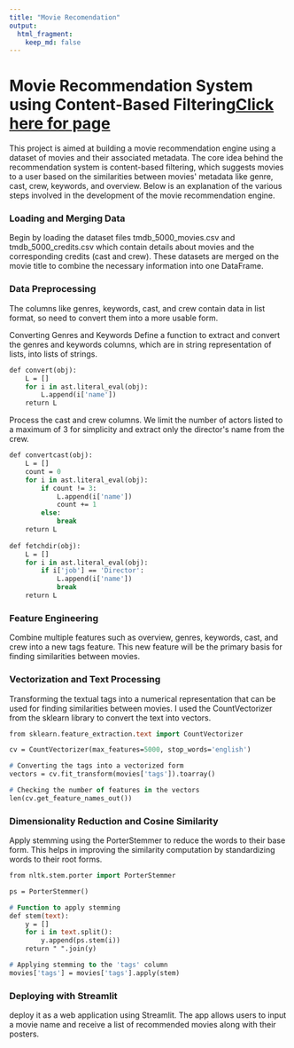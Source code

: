 ```yaml
---
title: "Movie Recomendation"
output: 
  html_fragment:
    keep_md: false
---
```


# Movie Recommendation System using Content-Based Filtering[Click here for page](https://pmovierecommendation-zl45rzsllwz68tdqb6grppr.streamlit.app/)

This project is aimed at building a movie recommendation engine using a dataset of movies and their associated metadata. The core idea behind the recommendation system is content-based filtering, which suggests movies to a user based on the similarities between movies' metadata like genre, cast, crew, keywords, and overview. Below is an explanation of the various steps involved in the development of the movie recommendation engine.


###  Loading and Merging Data
Begin by loading the dataset files tmdb_5000_movies.csv and tmdb_5000_credits.csv which contain details about movies and the corresponding credits (cast and crew). These datasets are merged on the movie title to combine the necessary information into one DataFrame.

### Data Preprocessing

The columns like genres, keywords, cast, and crew contain data in list format, so  need to convert them into a more usable form.

Converting Genres and Keywords
Define a function to extract and convert the genres and keywords columns, which are in string representation of lists, into lists of strings.


``` p
def convert(obj):
    L = []
    for i in ast.literal_eval(obj):
        L.append(i['name'])
    return L
```

Process the cast and crew columns. We limit the number of actors listed to a maximum of 3 for simplicity and extract only the director's name from the crew.

``` p
def convertcast(obj):
    L = []
    count = 0
    for i in ast.literal_eval(obj):
        if count != 3:
            L.append(i['name'])
            count += 1
        else:
            break
    return L
            
def fetchdir(obj):
    L = []
    for i in ast.literal_eval(obj):
        if i['job'] == 'Director':
            L.append(i['name'])
            break
    return L
```
### Feature Engineering
Combine multiple features such as overview, genres, keywords, cast, and crew into a new tags feature. This new feature will be the primary basis for finding similarities between movies.

### Vectorization and Text Processing
Transforming the textual tags into a numerical representation that can be used for finding similarities between movies. I used the CountVectorizer from the sklearn library to convert the text into vectors.

``` p
from sklearn.feature_extraction.text import CountVectorizer

cv = CountVectorizer(max_features=5000, stop_words='english')

# Converting the tags into a vectorized form
vectors = cv.fit_transform(movies['tags']).toarray()

# Checking the number of features in the vectors
len(cv.get_feature_names_out())
```
 
### Dimensionality Reduction and Cosine Similarity
Apply stemming using the PorterStemmer to reduce the words to their base form. This helps in improving the similarity computation by standardizing words to their root forms.

``` p
from nltk.stem.porter import PorterStemmer

ps = PorterStemmer()

# Function to apply stemming
def stem(text):
    y = []
    for i in text.split():
        y.append(ps.stem(i))
    return " ".join(y)

# Applying stemming to the 'tags' column
movies['tags'] = movies['tags'].apply(stem)
```

### Deploying with Streamlit
deploy it as a web application using Streamlit. The app allows users to input a movie name and receive a list of recommended movies along with their posters.

